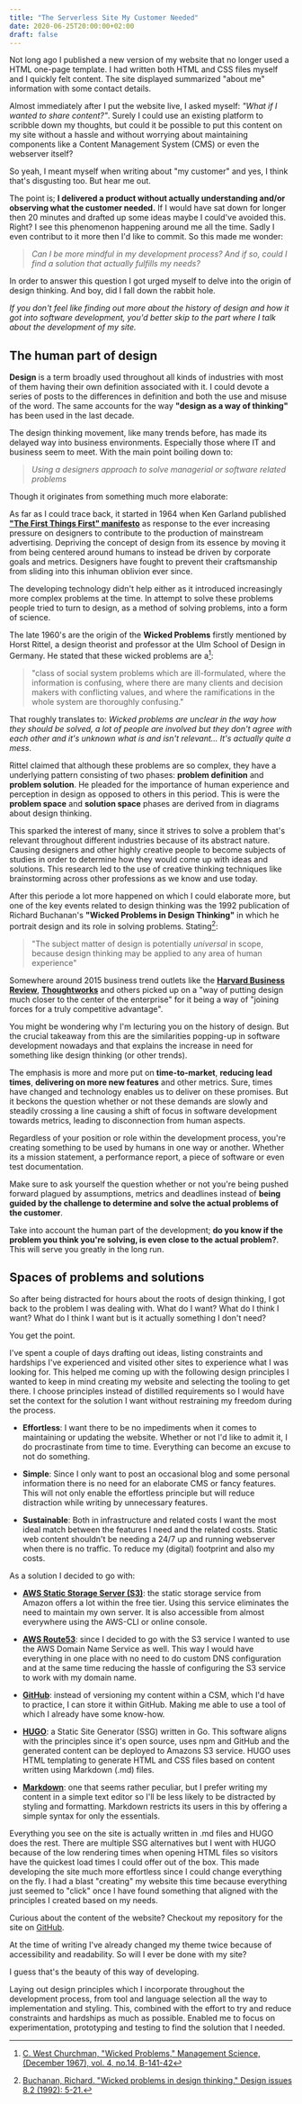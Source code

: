 ```yaml
---
title: "The Serverless Site My Customer Needed"
date: 2020-06-25T20:00:00+02:00
draft: false
---
```


Not long ago I published a new version of my website that no longer used a HTML one-page template. I had written both HTML and CSS files myself and I quickly felt content. The site displayed summarized "about me" information with some contact details.

Almost immediately after I put the website live, I asked myself: *"What if I wanted to share content?"*. Surely I could use an existing platform to scribble down my thoughts, but could it be possible to put this content on my site without a hassle and without worrying about maintaining components like a Content Management System (CMS) or even the webserver itself?

So yeah, I meant myself when writing about "my customer" and yes, I think that's disgusting too. But hear me out.

The point is; **I delivered a product without actually understanding and/or observing what the customer needed.** If I would have sat down for longer then 20 minutes and drafted up some ideas maybe I could've avoided this. Right? I see this phenomenon happening around me all the time. Sadly I even contribut to it more then I'd like to commit. So this made me wonder:

> *Can I be more mindful in my development process? And if so, could I find a solution that actually fulfills my needs?*

In order to answer this question I got urged myself to delve into the origin of design thinking. And boy, did I fall down the rabbit hole.

*If you don't feel like finding out more about the history of design and how it got into software development, you'd better skip to the part where I talk about the development of my site.*

## The human part of design

**Design** is a term broadly used throughout all kinds of industries with most of them having their own definition associated with it. I could devote a series of posts to the differences in definition and both the use and misuse of the word. The same accounts for the way **"design as a way of thinking"** has been used in the last decade.

The design thinking movement, like many trends before, has made its delayed way into business environments. Especially those where IT and business seem to meet. With the main point boiling down to:

> *Using a designers approach to solve managerial or software related problems*

Though it originates from something much more elaborate:

As far as I could trace back, it started in 1964 when Ken Garland published **["The First Things First" manifesto](https://bit.ly/2BzkSdK)** as response to the ever increasing pressure on designers to contribute to the production of mainstream advertising. Depriving the concept of design from its essence by moving it from being centered around humans to instead be driven by corporate goals and metrics. Designers have fought to prevent their craftsmanship from sliding into this inhuman oblivion ever since.

The developing technology didn't help either as it introduced increasingly more complex problems at the time. In attempt to solve these problems people tried to turn to design, as a method of solving problems, into a form of science.

The late 1960's are the origin of the **Wicked Problems**  firstly mentioned by Horst Rittel, a design theorist and professor at the Ulm School of Design in Germany. He stated that these wicked problems are a[^1]:

> "class of social system problems which are ill-formulated, where the information is confusing, where there are many clients and decision makers with conflicting values, and where the ramifications in the whole system are thoroughly confusing."

[^1]: [C. West Churchman, "Wicked Problems," Management Science, (December 1967), vol. 4, no.14, B-141-42](https://bit.ly/37Tu1dt)

That roughly translates to: *Wicked problems are unclear in the way how they should be solved, a lot of people are involved but they don't agree with each other and it's unknown what is and isn't relevant... It's actually quite a mess*.

Rittel claimed that although these problems are so complex, they have a underlying pattern consisting of two phases: **problem definition** and **problem solution**. He pleaded for the importance of human experience and perception in design as opposed to others in this period. This is were the **problem space** and **solution space** phases are derived from in diagrams about design thinking.

This sparked the interest of many, since it strives to solve a problem that's relevant throughout different industries because of its abstract nature. Causing designers and other highly creative people to become subjects of studies in order to determine how they would come up with ideas and solutions. This research led to the use of creative thinking techniques like brainstorming across other professions as we know and use today.

After this periode a lot more happened on which I could elaborate more, but one of the key events related to design thinking was the 1992 publication of Richard Buchanan's **"Wicked Problems in Design Thinking"** in which he portrait design and its role in solving problems. Stating[^2]:

> "The subject matter of design is potentially *universal* in scope,
because design thinking may be applied to any area of human experience"

[^2]: [Buchanan, Richard. "Wicked problems in design thinking." Design issues 8.2 (1992): 5-21.](https://bit.ly/3hUsOqL)

Somewhere around 2015 business trend outlets like the [**Harvard Business Review**](https://bit.ly/3176Uus), [**Thoughtworks**](https://www.thoughtworks.com/insights/blog/business-design-and-technology-joining-forces-truly-competitive-advantage) and others picked up on a "way of putting design much closer to the center of the enterprise" for it being a way of "joining forces for a truly competitive advantage".

You might be wondering why I'm lecturing you on the history of design. But the crucial takeaway from this are the similarities popping-up in software development nowadays and that explains the increase in need for something like design thinking (or other trends).

The emphasis is more and more put on **time-to-market**, **reducing lead times**, **delivering on more new features** and other metrics. Sure, times have changed and technology enables us to deliver on these promises. But it beckons the question whether or not these demands are slowly and steadily crossing a line causing a shift of focus in software development towards metrics, leading to disconnection from human aspects.

Regardless of your position or role within the development process, you're creating something to be used by humans in one way or another. Whether its a mission statement, a performance report, a piece of software or even test documentation.

Make sure to ask yourself the question whether or not you're being pushed forward plagued by assumptions, metrics and deadlines instead of **being guided by the challenge to determine and solve the actual problems of the customer**.

Take into account the human part of the development; **do you know if the problem you think you're solving, is even close to the actual problem?**. This will serve you greatly in the long run.

## Spaces of problems and solutions

So after being distracted for hours about the roots of design thinking, I got back to the problem I was dealing with. What do I want? What do I think I want? What do I think I want but is it actually something I don't need? 

You get the point.

I've spent a couple of days drafting out ideas, listing constraints and hardships I've experienced and visited other sites to experience what I was looking for. This helped me coming up with the following design principles I wanted to keep in mind creating my website and selecting the tooling to get there. I choose principles instead of distilled requirements so I would have set the context for the solution I want without restraining my freedom during the process.

- **Effortless**: I want there to be no impediments when it comes to maintaining or updating the website. Whether or not I'd like to admit it, I do procrastinate from time to time. Everything can become an excuse to not do something.

- **Simple**: Since I only want to post an occasional blog and some personal information there is no need for an elaborate CMS or fancy features. This will not only enable the effortless principle but will reduce distraction while writing by unnecessary features.

- **Sustainable**: Both in infrastructure and related costs I want the most ideal match between the features I need and the related costs. Static web content shouldn't be needing a 24/7 up and running webserver when there is no traffic. To reduce my (digital) footprint and also my costs.

As a solution I decided to go with:

- **[AWS Static Storage Server (S3)](https://aws.amazon.com/s3/)**: the static storage service from Amazon offers a lot within the free tier. Using this service eliminates the need to maintain my own server. It is also accessible from almost everywhere using the AWS-CLI or online console.

- **[AWS Route53](https://aws.amazon.com/route53/)**: since I decided to go with the S3 service I wanted to use the AWS Domain Name Service as well. This way I would have everything in one place with no need to do custom DNS configuration and at the same time reducing the hassle of configuring the S3 service to work with my domain name.

- **[GitHub](https://github.com/)**: instead of versioning my content within a CSM, which I'd have to practice, I can store it within GitHub. Making me able to use a tool of which I already have some know-how.

- **[HUGO](https://gohugo.io/about/what-is-hugo/)**: a Static Site Generator (SSG) written in Go. This software aligns with the principles since it's open source, uses npm and GitHub and the generated content can be deployed to Amazons S3 service. HUGO uses HTML templating to generate HTML and CSS files based on content written using Markdown (.md) files.

- **[Markdown](https://www.markdownguide.org/)**: one that seems rather peculiar, but I prefer writing my content in a simple text editor so I'll be less likely to be distracted by styling and formatting. Markdown restricts its users in this by offering a simple syntax for only the essentials.

Everything you see on the site is actually written in .md files and HUGO does the rest. There are multiple SSG alternatives but I went with HUGO because of the low rendering times when opening HTML files so visitors have the quickest load times I could offer out of the box. This made developing the site much more effortless since I could change everything on the fly. I had a blast "creating" my website this time because everything just seemed to "click" once I have found something that aligned with the principles I created based on my needs.

Curious about the content of the website? Checkout my repository for the site on [GitHub](https://github.com/brand0new/brandonverzuu.com).

At the time of writing I've already changed my theme twice because of accessibility and readability. So will I ever be done with my site?

I guess that's the beauty of this way of developing.

Laying out design principles which I incorporate throughout the development process, from tool and language selection all the way to implementation and styling. This, combined with the effort to try and reduce constraints and hardships as much as possible. Enabled me to focus on experimentation, prototyping and testing to find the solution that I needed.
